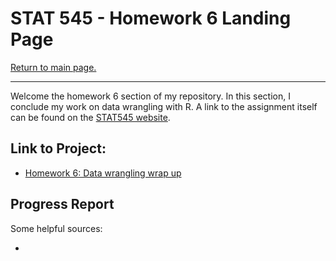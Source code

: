 STAT 545 - Homework 6 Landing Page
================

[Return to main page.](https://github.com/HScheiber/STAT545-hw-Scheiber-Hayden/blob/master/README.md "Main page")

------------------------------------------------------------------------

Welcome the homework 6 section of my repository. In this section, I conclude my work on data wrangling with R. A link to the assignment itself can be found on the [STAT545 website](http://stat545.com/hw06_data-wrangling-conclusion.html).

Link to Project:
-----

-   [Homework 6: Data wrangling wrap up](/hw06_Data_Wrangling_Wrapup/Data_Wrangling_Wrapup.md)


Progress Report
---------------



Some helpful sources:

- 

